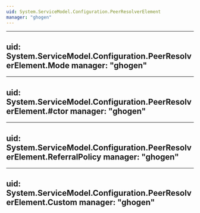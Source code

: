 ```yaml
---
uid: System.ServiceModel.Configuration.PeerResolverElement
manager: "ghogen"
---
```


---
uid: System.ServiceModel.Configuration.PeerResolverElement.Mode
manager: "ghogen"
---

---
uid: System.ServiceModel.Configuration.PeerResolverElement.#ctor
manager: "ghogen"
---

---
uid: System.ServiceModel.Configuration.PeerResolverElement.ReferralPolicy
manager: "ghogen"
---

---
uid: System.ServiceModel.Configuration.PeerResolverElement.Custom
manager: "ghogen"
---
